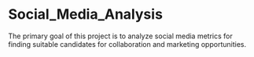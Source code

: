 # Social_Media_Analysis
The primary goal of this project is to analyze social media metrics for finding suitable candidates for collaboration and marketing opportunities.
